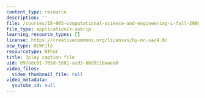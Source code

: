 ```yaml
---
content_type: resource
description: ''
file: /courses/18-085-computational-science-and-engineering-i-fall-2008/897e8c01765d5681acd3b8d9118aaea8_4ctngXQrmDc.vtt
file_type: application/x-subrip
learning_resource_types: []
license: https://creativecommons.org/licenses/by-nc-sa/4.0/
ocw_type: OCWFile
resourcetype: Other
title: 3play caption file
uid: 897e8c01-765d-5681-acd3-b8d9118aaea8
video_files:
  video_thumbnail_file: null
video_metadata:
  youtube_id: null
---
```

